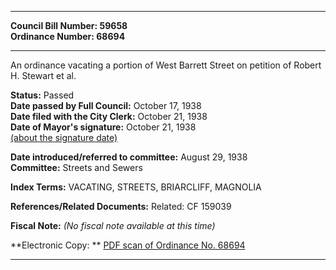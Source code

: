 * * * * *  
  
**Council Bill Number: [](#h0)[](#h2)59658**   
**Ordinance Number: 68694**  
  
* * * * *  
  
An ordinance vacating a portion of West Barrett Street on petition of Robert H. Stewart et al.  
  
**Status:** Passed   
**Date passed by Full Council:** October 17, 1938   
**Date filed with the City Clerk:** October 21, 1938   
**Date of Mayor's signature:** October 21, 1938   
[(about the signature date)](/~public/approvaldate.htm)   
  
  
**Date introduced/referred to committee:** August 29, 1938   
**Committee:** Streets and Sewers   
  
**Index Terms:** VACATING, STREETS, BRIARCLIFF, MAGNOLIA  
  
**References/Related Documents:** Related: CF 159039  
  
**Fiscal Note:** *(No fiscal note available at this time)*  
  
**Electronic Copy: ** [PDF scan of Ordinance No. 68694](/~archives/Ordinances/Ord_68694.pdf)  
  
* * * * *  
